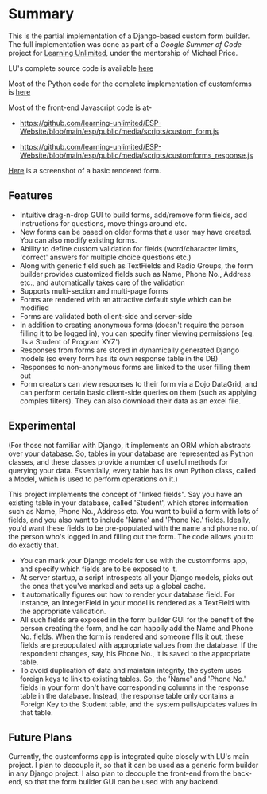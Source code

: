 # Summary

This is the partial implementation of a Django-based custom form builder. The full implementation was done as part of a 
*Google Summer of Code* project for [Learning Unlimited](learningu.org), under the mentorship of Michael Price. 

LU's complete source code is available [here](https://github.com/learning-unlimited/ESP-Website/)

Most of the Python code for the complete implementation of customforms is [here](https://github.com/learning-unlimited/ESP-Website/tree/main/esp/esp/customforms)

Most of the front-end Javascript code is at-

* https://github.com/learning-unlimited/ESP-Website/blob/main/esp/public/media/scripts/custom_form.js

* https://github.com/learning-unlimited/ESP-Website/blob/main/esp/public/media/scripts/customforms_response.js

[Here](http://minus.com/mbaSZQYcBx#1o) is a screenshot of a basic rendered form.

## Features

* Intuitive drag-n-drop GUI to build forms, add/remove form fields, add instructions for questions,
move things around etc.
* New forms can be based on older forms that a user may have created. You can also modify existing forms.
* Ability to define custom validation for fields (word/character limits, 'correct' answers for multiple choice 
questions etc.)
* Along with generic field such as TextFields and Radio Groups, the form builder provides customized fields such as
Name, Phone No., Address etc., and automatically takes care of the validation
* Supports multi-section and multi-page forms
* Forms are rendered with an attractive default style which can be modified
* Forms are validated both client-side and server-side
* In addition to creating anonymous forms (doesn't require the person filling it to be logged in), you can specify
finer viewing permissions (eg. 'Is a Student of Program XYZ')
* Responses from forms are stored in dynamically generated Django models (so every form has its own response 
table in the DB)
* Responses to non-anonymous forms are linked to the user filling them out
* Form creators can view responses to their form via a Dojo DataGrid, and can perform certain basic 
client-side queries on them (such as applying comples filters). They can also download their data as an excel file.

## Experimental

(For those not familiar with Django, it implements an ORM which abstracts over your database. So, tables in your database
are represented as Python classes, and these classes provide a number of useful methods for querying your data. Essentially,
every table has its own Python class, called a Model, which is used to perform operations on it.)

This project implements the concept of "linked fields". Say you have an existing table in your database, called 'Student',
which stores information such as Name, Phone No., Address etc. You want to build a form with lots of fields, and you
also want to include  'Name' and 'Phone No.' fields. Ideally, you'd want these fields to be pre-populated with the name
and phone no. of the person who's logged in and filling out the form. The code allows you to do exactly that.

* You can mark your Django models for use with the customforms app, and specify which fields are to be exposed to it.
* At server startup, a script introspects all your Django models, picks out the ones that you've marked and sets up a 
global cache.
* It automatically figures out how to render your database field. For instance, an IntegerField in your model is rendered
as a TextField with the appropriate validation.
* All such fields are exposed in the form builder GUI for the benefit of the person creating the form, and he can happily
add the Name and Phone No. fields. When the form is rendered and someone fills it out, these fields are prepopulated
with appropriate values from the database. If the respondent changes, say, his Phone No., it is saved to the appropriate
table.
* To avoid duplication of data and maintain integrity, the system uses foreign keys to link to existing tables. 
So, the 'Name' and 'Phone No.' fields in your form don't have corresponding columns in the response table in the database.
Instead, the response table only contains a Foreign Key to the Student table, and the system pulls/updates values 
in that table.

## Future Plans

Currently, the customforms app is integrated quite closely with LU's main project. I plan to decouple it, so that it can
be used as a generic form builder in any Django project. I also plan to decouple the front-end from the back-end,
so that the form builder GUI can be used with any backend.
